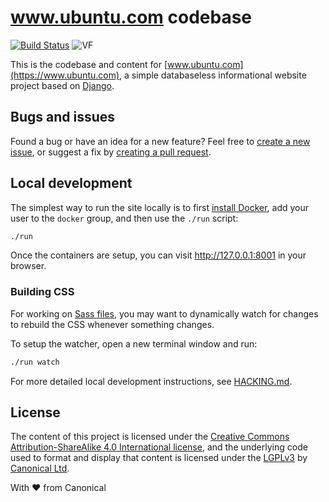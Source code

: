 # www.ubuntu.com codebase

[![Build Status](https://travis-ci.org/canonical-websites/www.ubuntu.com.svg?branch=master)](https://travis-ci.org/ubuntudesign/www.ubuntu.com) ![VF](https://img.shields.io/badge/dynamic/json.svg?url=https%3A%2F%2Fraw.githubusercontent.com%2Fbadges%2Fshields%2Fmaster%2Fpackage.json&label=uvt&query=$.dependencies.ubuntuVanillaTheme&colorB=blue)

This is the codebase and content for [www.ubuntu.com](https://www.ubuntu.com), a simple databaseless informational website project based on [Django](https://www.djangoproject.com/).

## Bugs and issues

Found a bug or have an idea for a new feature? Feel free to [create a new issue](https://github.com/ubuntudesign/www.ubuntu.com/issues/new), or suggest a fix by [creating a pull request](https://help.github.com/articles/creating-a-pull-request/).

## Local development

The simplest way to run the site locally is to first [install Docker](https://docs.docker.com/engine/installation/), add your user to the `docker` group, and then use the `./run` script:

``` bash
./run
```

Once the containers are setup, you can visit <http://127.0.0.1:8001> in your browser.

### Building CSS

For working on [Sass files](static/css), you may want to dynamically watch for changes to rebuild the CSS whenever something changes.

To setup the watcher, open a new terminal window and run:

``` bash
./run watch
```

For more detailed local development instructions, see [HACKING.md](HACKING.md).

License
---

The content of this project is licensed under the [Creative Commons Attribution-ShareAlike 4.0 International license](https://creativecommons.org/licenses/by-sa/4.0/), and the underlying code used to format and display that content is licensed under the [LGPLv3](http://opensource.org/licenses/lgpl-3.0.html) by [Canonical Ltd](http://www.canonical.com/).


With ♥ from Canonical
